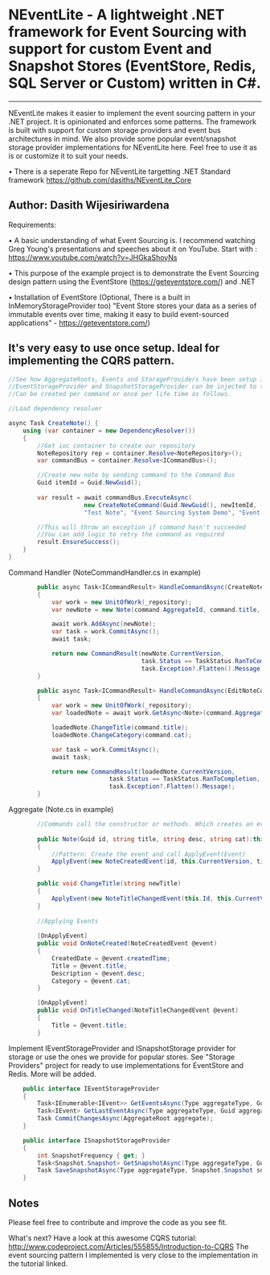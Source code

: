 # NEventLite - A lightweight .NET framework for Event Sourcing with support for custom Event and Snapshot Stores (EventStore, Redis, SQL Server or Custom) written in C#.
---------------------------------
NEventLite makes it easier to implement the event sourcing pattern in your .NET project. It is opinionated and enforces some patterns. The framework is built with support for custom storage providers and event bus architectures in mind. We also provide some popular event/snapshot storage provider implementations for NEventLite here. Feel free to use it as is or customize it to suit your needs.

• There is a seperate Repo for NEventLite targetting .NET Standard framework https://github.com/dasiths/NEventLite_Core

Author: Dasith Wijesiriwardena
----------------------------------
Requirements:

•	A basic understanding of what Event Sourcing is. I recommend watching Greg Young's presentations and speeches about it on YouTube. 
Start with : https://www.youtube.com/watch?v=JHGkaShoyNs

• This purpose of the example project is to demonstrate the Event Sourcing design pattern using the EventStore (https://geteventstore.com/) and .NET

•	Installation of EventStore (Optional, There is a built in InMemoryStorageProvider too)
"Event Store stores your data as a series of immutable events over time, making it easy to build event-sourced applications" - https://geteventstore.com/)

It's very easy to use once setup. Ideal for implementing the CQRS pattern.
------------------------------------
```C#
//See how AggregateRoots, Events and StorageProviders have been setup in the Example project.
//EventStorageProvider and SnapshotStorageProvider can be injected to the Repository.
//Can be created per command or once per life time as follows.

//Load dependency resolver

async Task CreateNote() {
    using (var container = new DependencyResolver())
    {
        //Get ioc container to create our repository
        NoteRepository rep = container.Resolve<NoteRepository>();
        var commandBus = container.Resolve<ICommandBus>();        

        //Create new note by sending command to the Command Bus
        Guid itemId = Guid.NewGuid();
        
        var result = await commandBus.ExecuteAsync(
                     new CreateNoteCommand(Guid.NewGuid(), newItemId, -1,
                     "Test Note", "Event Sourcing System Demo", "Event Sourcing"));	   

		//This will throw an exception if command hasn't succeeded
		//You can add logic to retry the command as required
		result.EnsureSuccess();
    }
}

```
Command Handler (NoteCommandHandler.cs in example)

```C#
        public async Task<ICommandResult> HandleCommandAsync(CreateNoteCommand command)
        {
            var work = new UnitOfWork(_repository);
            var newNote = new Note(command.AggregateId, command.title, command.desc, command.cat);

            await work.AddAsync(newNote);
            var task = work.CommitAsync();
            await task;

            return new CommandResult(newNote.CurrentVersion, 
                                     task.Status == TaskStatus.RanToCompletion, 
                                     task.Exception?.Flatten().Message);
        }

        public async Task<ICommandResult> HandleCommandAsync(EditNoteCommand command)
        {
            var work = new UnitOfWork(_repository);
            var loadedNote = await work.GetAsync<Note>(command.AggregateId, command.TargetVersion);

            loadedNote.ChangeTitle(command.title);
            loadedNote.ChangeCategory(command.cat);

            var task = work.CommitAsync();
            await task;

            return new CommandResult(loadedNote.CurrentVersion, 
                            task.Status == TaskStatus.RanToCompletion, 
                            task.Exception?.Flatten().Message);
        }
```
Aggregate (Note.cs in example)

```C#
        //Commands call the constructor or methods. Which creates an event and applies it to the Aggregate.
        
        public Note(Guid id, string title, string desc, string cat):this()
        {
            //Pattern: Create the event and call ApplyEvent(Event)
            ApplyEvent(new NoteCreatedEvent(id, this.CurrentVersion, title, desc, cat, DateTime.Now));
        }    

        public void ChangeTitle(string newTitle)
        {
            ApplyEvent(new NoteTitleChangedEvent(this.Id, this.CurrentVersion, newTitle));
        }
        
        //Applying Events
        
        [OnApplyEvent]
        public void OnNoteCreated(NoteCreatedEvent @event)
        {
            CreatedDate = @event.createdTime;
            Title = @event.title;
            Description = @event.desc;
            Category = @event.cat;
        }

        [OnApplyEvent]
        public void OnTitleChanged(NoteTitleChangedEvent @event)
        {
            Title = @event.title;
        }
```

Implement IEventStorageProvider and ISnapshotStorage provider for storage or use the ones we provide for popular stores. See "Storage Providers" project for ready to use implementations for EventStore and Redis. More will be added.

```C#
    public interface IEventStorageProvider
    {
        Task<IEnumerable<IEvent>> GetEventsAsync(Type aggregateType, Guid aggregateId, int start, int count);
        Task<IEvent> GetLastEventAsync(Type aggregateType, Guid aggregateId);
        Task CommitChangesAsync(AggregateRoot aggregate);
    }

	public interface ISnapshotStorageProvider
    {
        int SnapshotFrequency { get; }
        Task<Snapshot.Snapshot> GetSnapshotAsync(Type aggregateType, Guid aggregateId);
        Task SaveSnapshotAsync(Type aggregateType, Snapshot.Snapshot snapshot);
    }
```

Notes
------------------------------------
Please feel free to contribute and improve the code as you see fit.

What's next?
Have a look at this awesome CQRS tutorial: http://www.codeproject.com/Articles/555855/Introduction-to-CQRS
The event sourcing pattern I implemented is very close to the implementation in the tutorial linked.
